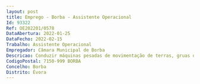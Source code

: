 ```yaml
--- 
layout: post
title: Emprego - Borba - Assistente Operacional
Id: 93322
Ref: OE202201/0578
DataAbertura: 2022-01-25
DataFecho: 2022-02-15
Trabalho: Assistente Operacional
Empregador: Câmara Municipal de Borba
Descricao: Conduzir máquinas pesadas de movimentação de terras, gruas ou veículos destinados à limpeza urbana ou recolha de lixo  Manobrar sistemas hidráulicos ou mecânicos das viaturas  Conduzir, eventualmente, outras viaturas ligeiras ou pesadas  Assegurar todas as ações necessárias ao bom funcionamento dos serviços que necessitem a sua colaboração.
CodigoPostal: 7150-999 BORBA
Concelho: Borba
Distrito: Évora
--- 
```

